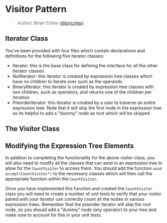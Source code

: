 # Visitor Pattern

> Author: Brian Crites ([@brrcrites](https://github.com/brrcrites))


## Iterator Class

You've been provided with four files which contain declarations and definitions for the following five iterator classes:

* Iterator: this is the base class for defining the interface for all the other iterator classes
* NullIterator: this iterator is created by expression tree classes which have no children to iterate over such as the operands
* BinaryIterator: this iterator is created by expression tree classes with two children, such as operators, and returns one of the children per iteration
* PreorderIterator: this iterator is created by a user to traverse an entire expression tree. Note that it will skip the first node in the expression tree so its helpful to add a "dummy" node as root which will be skipped

## The Visitor Class


## Modifying the Expression Tree Elements

In addition to completing the functionality for the above visitor class, you will also need to modify all the classes that can exist in an expression tree to allow for the `CountVisitor` to access them. You should add the function `void accept(CountVisitor*)` to the necessary classes which will then call the appropriate function within the `CountVisitor`.

Once you have implemented this function and created the `CountVisitor` class you will need to create a number of unit tests to verify that your visitor paired with your iterator can correctly count all the nodes in various expression trees. Remember that the preorder iterator will skip the root node, so you should add a "dummy" node (any operator) to your tree and make sure to account for this in your unit tests.
